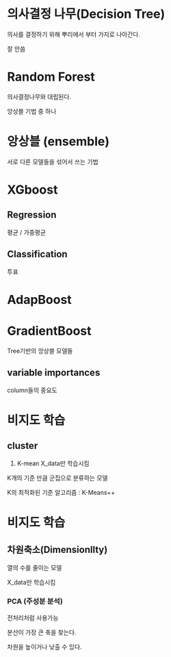 # 의사결정 나무(Decision Tree)
의사를 결정하기 위해 뿌리에서 부터 가지로 나아간다.

잘 안씀

# Random Forest
의사결정나무와 대립된다.

앙상블 기법 중 하나

# 앙상블 (ensemble)
서로 다른 모델들을 섞어서 쓰는 기법

# XGboost
## Regression
평균 / 가중평균
## Classification
투표
# AdapBoost
# GradientBoost
Tree기반의 앙상블 모델들

## variable importances
column들의 중요도

# 비지도 학습
## cluster
1. K-mean
X_data만 학습시킴

K개의 기준 만큼 군집으로 분류하는 모델

K의 최적화된 기준 알고리즘 : K-Means++

# 비지도 학습
## 차원축소(Dimensionllty)
열의 수를 줄이는 모델

X_data만 학습시킴
### PCA (주성분 분석)
전처리처럼 사용가능

분산이 가장 큰 축을 찾는다.

차원을 높이거나 낮출 수 있다.


